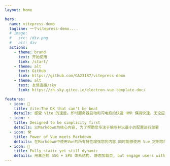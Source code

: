 ```yaml
---
layout: home

hero:
  name: vitepress-demo
  tagline: 一个vitepress-demo....
  # image:
  #   src: /div.png
  #   alt: div
  actions:
    - theme: brand
      text: 开始使用
      link: /start/
    - theme: alt
      text: GitHub
      link: https://github.com/GA23187/vitepress-demo
    - theme: alt
      text: 友情连接/sky
      link: https://zh-sky.gitee.io/electron-vue-template-doc/

features:
  - icon: 🖖
    title: Vite:The DX that can't be beat
    details: 感受 Vite 的速度。即时服务器启动和闪电般的快速 HMR 保持快速，无论应用程序的大小
  - icon: ⚡️
    title: Designed to be simplicity first
    details: 以Markdown为核心内容, 为了帮助您专注于编写并以最小的配置进行部署
  - icon: 🛠️
    title: Power of Vue meets Markdown
    details: 在Markdown中使用Vue的所有特性增强您的内容,同时能够使用 Vue 定制您的站点
  - icon: 🚩
    title: Fully static yet still dynamic
    details: 用真正的 SSG + SPA 体系结构. 静态加载页, but engage users with 100% interactivity from there.
---
```


<home />
<script setup>
import home from './components/home.vue'
</script>
